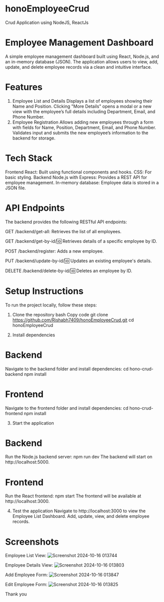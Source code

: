 # honoEmployeeCrud
Crud Application using NodeJS, ReactJs

# Employee Management Dashboard
A simple employee management dashboard built using React, Node.js, and an in-memory database (JSON). The application allows users to view, add, update, and delete employee records via a clean and intuitive interface.

# Features
1. Employee List and Details
 Displays a list of employees showing their Name and Position.
 Clicking "More Details" opens a modal or a new view with the employee’s full details including Department, Email, and Phone Number.
2. Employee Registration
 Allows adding new employees through a form with fields for Name, Position, Department, Email, and Phone Number.
 Validates input and submits the new employee’s information to the backend for storage.
# Tech Stack
Frontend
 React: Built using functional components and hooks.
 CSS: For basic styling.
Backend
 Node.js with Express: Provides a REST API for employee management.
 In-memory database: Employee data is stored in a JSON file.
 
# API Endpoints
The backend provides the following RESTful API endpoints:

GET /backend/get-all: Retrieves the list of all employees.

GET /backend/get-by-id/:id: Retrieves details of a specific employee by ID.

POST /backend/register: Adds a new employee.

PUT /backend/update-by-id/:id: Updates an existing employee's details.

DELETE /backend/delete-by-id/:id: Deletes an employee by ID.

# Setup Instructions
To run the project locally, follow these steps:

1. Clone the repository
bash
Copy code
git clone https://github.com/Rishabh7409/honoEmployeeCrud.git
cd honoEmployeeCrud

3. Install dependencies
 # Backend
Navigate to the backend folder and install dependencies:
cd hono-crud-backend
npm install

 # Frontend
Navigate to the frontend folder and install dependencies:
cd hono-crud-frontend
npm install

3. Start the application
 # Backend
Run the Node.js backend server:
npm run dev
The backend will start on http://localhost:5000.

 # Frontend
Run the React frontend:
npm start
The frontend will be available at http://localhost:3000.

4. Test the application
Navigate to http://localhost:3000 to view the Employee List Dashboard.
Add, update, view, and delete employee records.
# Screenshots

Employee List View:
![Screenshot 2024-10-16 013744](https://github.com/user-attachments/assets/6cc1d8c7-d74d-4875-8614-114316221f91)


Employee Details View:
![Screenshot 2024-10-16 013803](https://github.com/user-attachments/assets/c74db679-c491-403f-bbf1-f8ee150a7af1)


Add Employee Form:
![Screenshot 2024-10-16 013847](https://github.com/user-attachments/assets/84c97788-9963-4277-8b6b-7bd145a92548)


Edit Employee Form:
![Screenshot 2024-10-16 013825](https://github.com/user-attachments/assets/c18e07cc-2739-47a8-9e48-8b2a4b91d208)

Thank you
